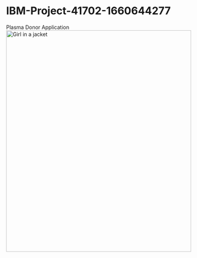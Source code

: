 # IBM-Project-41702-1660644277
Plasma Donor Application
 <img src="https://www.google.com/url?sa=i&url=https%3A%2F%2Fwww.pixelstalk.net%2Fanimation-wallpaper-free-download-for-desktop%2F&psig=AOvVaw1AneI7aAfUzQSpktY_LQLP&ust=1667472339698000&source=images&cd=vfe&ved=0CA0QjRxqFwoTCKCYyNaoj_sCFQAAAAAdAAAAABAE" alt="Girl in a jacket" style="width:500px;height:600px;"> 

